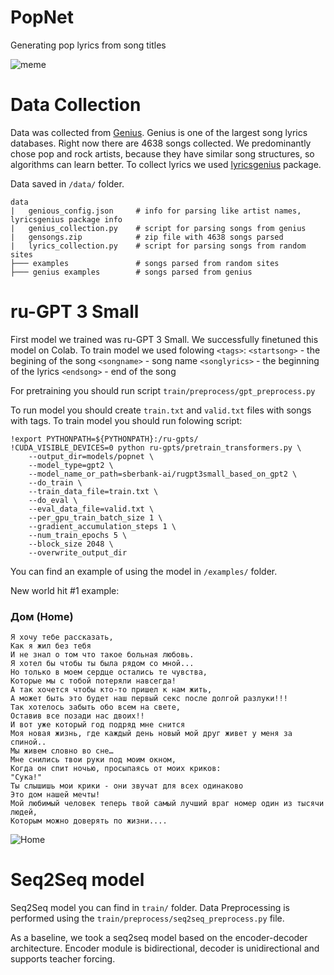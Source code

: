 # PopNet
Generating pop lyrics from song titles

![meme](https://sun9-14.userapi.com/impg/P2S1_LNWGrrg96A6fDjn3_asGxfbaxJYFFyc3w/fG-cePI5Mlo.jpg?size=900x600&quality=96&sign=ab5259d6d9fbf8aceb601e0f69b6ac2f&type=album)

# Data Collection

Data was collected from [Genius](https://genius.com/). Genius is one of the largest song lyrics databases. Right now there are 4638 songs collected.
We predominantly chose pop and rock artists, because they have similar song structures, so algorithms can learn better.
To collect lyrics we used [lyricsgenius](https://github.com/johnwmillr/lyricsgenius) package.

Data saved in `/data/` folder. 
```
data
|   genious_config.json     # info for parsing like artist names, lyricsgenius package info
|   genius_collection.py    # script for parsing songs from genius
|   gensongs.zip            # zip file with 4638 songs parsed
|   lyrics_collection.py    # script for parsing songs from random sites
├─── examples               # songs parsed from random sites
├─── genius examples        # songs parsed from genius
```

# ru-GPT 3 Small

First model we trained was ru-GPT 3 Small. We successfully finetuned this model on Colab.
To train model we used folowing `<tags>`:
`<startsong>` - the begining of the song
`<songname>` - song name
`<songlyrics>` - the beginning of the lyrics
`<endsong>` - end of the song

For pretraining you should run script `train/preprocess/gpt_preprocess.py`

To run model you should create `train.txt` and `valid.txt` files with songs with tags.
To train model you should run folowing script:
```
!export PYTHONPATH=${PYTHONPATH}:/ru-gpts/
!CUDA_VISIBLE_DEVICES=0 python ru-gpts/pretrain_transformers.py \
    --output_dir=models/popnet \
    --model_type=gpt2 \
    --model_name_or_path=sberbank-ai/rugpt3small_based_on_gpt2 \
    --do_train \
    --train_data_file=train.txt \
    --do_eval \
    --eval_data_file=valid.txt \
    --per_gpu_train_batch_size 1 \
    --gradient_accumulation_steps 1 \
    --num_train_epochs 5 \
    --block_size 2048 \
    --overwrite_output_dir
```

You can find an example of using the model in `/examples/` folder.

New world hit #1 example:

### **Дом (Home)**
```
Я хочу тебе рассказать, 
Как я жил без тебя 
И не знал о том что такое больная любовь. 
Я хотел бы чтобы ты была рядом со мной... 
Но только в моем сердце остались те чувства,
Которые мы с тобой потеряли навсегда! 
А так хочется чтобы кто-то пришел к нам жить,
А может быть это будет наш первый секс после долгой разлуки!!! 
Так хотелось забыть обо всем на свете,
Оставив все позади нас двоих!! 
И вот уже который год подряд мне снится 
Моя новая жизнь, где каждый день новый мой друг живет у меня за спиной.. 
Мы живем словно во сне… 
Мне снились твои руки под моим окном, 
Когда он спит ночью, просыпаясь от моих криков: 
"Сука!" 
Ты слышишь мои крики - они звучат для всех одинаково
Это дом нашей мечты! 
Мой любимый человек теперь твой самый лучший враг номер один из тысячи людей,
Которым можно доверять по жизни....
```

![Home](https://previews.123rf.com/images/fizkes/fizkes1902/fizkes190200753/116534838-desperate-upset-teen-girl-victim-crying-alone-at-home-sad-abused-young-woman-in-tears-feeling-depres.jpg)

# Seq2Seq model

Seq2Seq model you can find in `train/` folder.
Data Preprocessing is performed using the `train/preprocess/seq2seq_preprocess.py` file.

As a baseline, we took a seq2seq model based on the encoder-decoder architecture.
Encoder module is bidirectional, decoder is unidirectional and supports teacher forcing.
